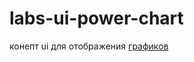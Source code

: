 # labs-ui-power-chart

конепт ui для отображения [графиков]

[графиков]:<https://dribbble.com/shots/1861371-Power-Chart>
